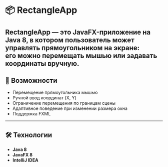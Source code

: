 # 📦 RectangleApp

**RectangleApp** — это JavaFX-приложение на Java 8, в котором пользователь может управлять прямоугольником на экране:  
его можно перемещать мышью или задавать координаты вручную.
---

## 🚀 Возможности

- Перемещение прямоугольника мышью
- Ручной ввод координат (X, Y)
- Ограничение перемещения по границам сцены
- Адаптивное поведение при изменении размера окна
- Поддержка FXML
---

## 🛠️ Технологии

- **Java 8**
- **JavaFX 8**
- **IntelliJ IDEA**
